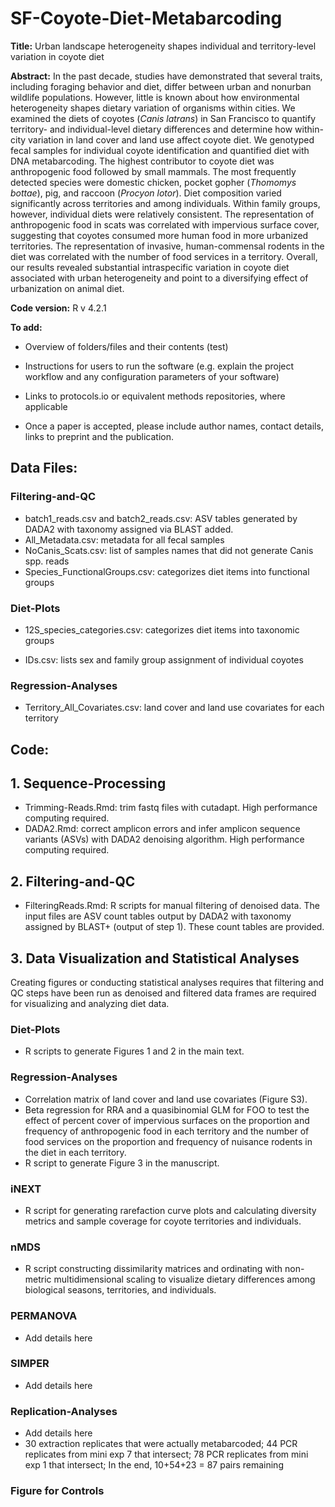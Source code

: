 # SF-Coyote-Diet-Metabarcoding

**Title:** Urban landscape heterogeneity shapes individual and territory-level variation in coyote diet

**Abstract:** In the past decade, studies have demonstrated that several traits, including foraging behavior and diet, differ between urban and nonurban wildlife populations. However, little is known about how environmental heterogeneity shapes dietary variation of organisms within cities. We examined the diets of coyotes (*Canis latrans*) in San Francisco to quantify territory- and individual-level dietary differences and determine how within-city variation in land cover and land use affect coyote diet. We genotyped fecal samples for individual coyote identification and quantified diet with DNA metabarcoding. The highest contributor to coyote diet was anthropogenic food followed by small mammals. The most frequently detected species were domestic chicken, pocket gopher (*Thomomys bottae*), pig, and raccoon (*Procyon lotor*). Diet composition varied significantly across territories and among individuals. Within family groups, however, individual diets were relatively consistent. The representation of anthropogenic food in scats was correlated with impervious surface cover, suggesting that coyotes consumed more human food in more urbanized territories. The representation of invasive, human-commensal rodents in the diet was correlated with the number of food services in a territory. Overall, our results revealed substantial intraspecific variation in coyote diet associated with urban heterogeneity and point to a diversifying effect of urbanization on animal diet.

**Code version:** R v 4.2.1

**To add:**

-   Overview of folders/files and their contents (test)

-   Instructions for users to run the software (e.g. explain the project workflow and any configuration parameters of your software)

-   Links to protocols.io or equivalent methods repositories, where applicable

-   Once a paper is accepted, please include author names, contact details, links to preprint and the publication.

## Data Files:

### Filtering-and-QC

-   batch1_reads.csv and batch2_reads.csv: ASV tables generated by DADA2 with taxonomy assigned via BLAST added.
-   All_Metadata.csv: metadata for all fecal samples
-   NoCanis_Scats.csv: list of samples names that did not generate Canis spp. reads
-   Species_FunctionalGroups.csv: categorizes diet items into functional groups

### Diet-Plots

-   12S_species_categories.csv: categorizes diet items into taxonomic groups

-   IDs.csv: lists sex and family group assignment of individual coyotes

### Regression-Analyses

-   Territory_All_Covariates.csv: land cover and land use covariates for each territory

## Code:

## 1. Sequence-Processing

-   Trimming-Reads.Rmd: trim fastq files with cutadapt. High performance computing required.
-   DADA2.Rmd: correct amplicon errors and infer amplicon sequence variants (ASVs) with DADA2 denoising algorithm. High performance computing required.

## 2. Filtering-and-QC

-   FilteringReads.Rmd: R scripts for manual filtering of denoised data. The input files are ASV count tables output by DADA2 with taxonomy assigned by BLAST+ (output of step 1). These count tables are provided.

## 3. Data Visualization and Statistical Analyses

Creating figures or conducting statistical analyses requires that filtering and QC steps have been run as denoised and filtered data frames are required for visualizing and analyzing diet data.

### Diet-Plots

-   R scripts to generate Figures 1 and 2 in the main text.

### Regression-Analyses

-   Correlation matrix of land cover and land use covariates (Figure S3).
-   Beta regression for RRA and a quasibinomial GLM for FOO to test the effect of percent cover of impervious surfaces on the proportion and frequency of anthropogenic food in each territory and the number of food services on the proportion and frequency of nuisance rodents in the diet in each territory.
-   R script to generate Figure 3 in the manuscript.

### iNEXT

-   R script for generating rarefaction curve plots and calculating diversity metrics and sample coverage for coyote territories and individuals.

### nMDS

-   R script constructing dissimilarity matrices and ordinating with non-metric multidimensional scaling to visualize dietary differences among biological seasons, territories, and individuals.

### PERMANOVA

-   Add details here

### SIMPER

-   Add details here

### Replication-Analyses

-   Add details here
-   30 extraction replicates that were actually metabarcoded; 44 PCR replicates from mini exp 7 that intersect; 78 PCR replicates from mini exp 1 that intersect; In the end, 10+54+23 = 87 pairs remaining

### Figure for Controls
